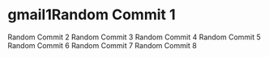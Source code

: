 # gmail1Random Commit 1
Random Commit 2
Random Commit 3
Random Commit 4
Random Commit 5
Random Commit 6
Random Commit 7
Random Commit 8
